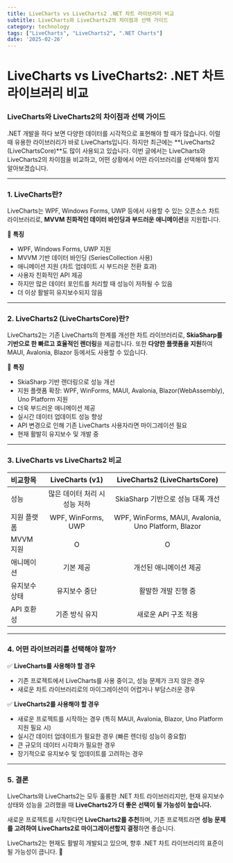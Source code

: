 ```yaml
---
title: LiveCharts vs LiveCharts2 .NET 차트 라이브러리 비교
subtitle: LiveCharts와 LiveCharts2의 차이점과 선택 가이드
category: technology
tags: ["LiveCharts", "LiveCharts2", ".NET Charts"]
date: '2025-02-26'
---
```

# LiveCharts vs LiveCharts2: .NET 차트 라이브러리 비교
### LiveCharts와 LiveCharts2의 차이점과 선택 가이드

.NET 개발을 하다 보면 다양한 데이터를 시각적으로 표현해야 할 때가 많습니다. 이럴 때 유용한 라이브러리가 바로 LiveCharts입니다. 하지만 최근에는 **LiveCharts2 (LiveChartsCore)**도 많이 사용되고 있습니다. 이번 글에서는 LiveCharts와 LiveCharts2의 차이점을 비교하고, 어떤 상황에서 어떤 라이브러리를 선택해야 할지 알아보겠습니다.

---

### 1. LiveCharts란?

LiveCharts는 WPF, Windows Forms, UWP 등에서 사용할 수 있는 오픈소스 차트 라이브러리로, **MVVM 친화적인 데이터 바인딩과 부드러운 애니메이션**을 지원합니다.

🔹 **특징**

- WPF, Windows Forms, UWP 지원
- MVVM 기반 데이터 바인딩 (SeriesCollection 사용)
- 애니메이션 지원 (차트 업데이트 시 부드러운 전환 효과)
- 사용자 친화적인 API 제공
- 하지만 많은 데이터 포인트를 처리할 때 성능이 저하될 수 있음
- 더 이상 활발히 유지보수되지 않음

---

### 2. LiveCharts2 (LiveChartsCore)란?

LiveCharts2는 기존 LiveCharts의 한계를 개선한 차트 라이브러리로, **SkiaSharp를 기반으로 한 빠르고 효율적인 렌더링**을 제공합니다. 또한 **다양한 플랫폼을 지원**하여 MAUI, Avalonia, Blazor 등에서도 사용할 수 있습니다.

🔹 **특징**

- SkiaSharp 기반 렌더링으로 성능 개선
- 지원 플랫폼 확장: WPF, WinForms, MAUI, Avalonia, Blazor(WebAssembly), Uno Platform 지원
- 더욱 부드러운 애니메이션 제공
- 실시간 데이터 업데이트 성능 향상
- API 변경으로 인해 기존 LiveCharts 사용자라면 마이그레이션 필요
- 현재 활발히 유지보수 및 개발 중

---

### 3. LiveCharts vs LiveCharts2 비교
|비교항목|LiveCharts (v1)|LiveCharts2 (LiveChartsCore)|
| :--- |:---:|:---:|
|성능|많은 데이터 처리 시 성능 저하|SkiaSharp 기반으로 성능 대폭 개선|
|지원 플랫폼|WPF, WinForms, UWP|WPF, WinForms, MAUI, Avalonia, Uno Platform, Blazor|
|MVVM 지원|O|O|
|애니메이션|기본 제공|개선된 애니메이션 제공|
|유지보수 상태|유지보수 중단|활발한 개발 진행 중|
|API 호환성|기존 방식 유지|새로운 API 구조 적용|

---

### 4. 어떤 라이브러리를 선택해야 할까?

✅ **LiveCharts를 사용해야 할 경우**

- 기존 프로젝트에서 LiveCharts를 사용 중이고, 성능 문제가 크지 않은 경우
- 새로운 차트 라이브러리로의 마이그레이션이 어렵거나 부담스러운 경우

✅ **LiveCharts2를 사용해야 할 경우**

- 새로운 프로젝트를 시작하는 경우 (특히 MAUI, Avalonia, Blazor, Uno Platform 지원 필요 시)
- 실시간 데이터 업데이트가 필요한 경우 (빠른 렌더링 성능이 중요함)
- 큰 규모의 데이터 시각화가 필요한 경우
- 장기적으로 유지보수 및 업데이트를 고려하는 경우


---

### 5. 결론

LiveCharts와 LiveCharts2는 모두 훌륭한 .NET 차트 라이브러리지만, 현재 유지보수 상태와 성능을 고려했을 때 **LiveCharts2가 더 좋은 선택이 될 가능성이 높습니다.**

새로운 프로젝트를 시작한다면 **LiveCharts2를 추천**하며, 기존 프로젝트라면 **성능 문제를 고려하여 LiveCharts2로 마이그레이션할지 결정**하면 좋습니다.

LiveCharts2는 현재도 활발히 개발되고 있으며, 향후 .NET 차트 라이브러리의 표준이 될 가능성이 큽니다. 🚀
